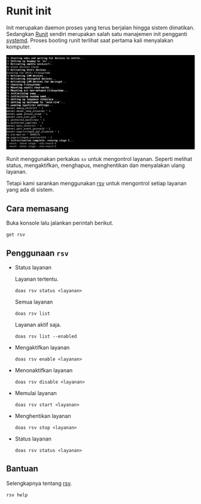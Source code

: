 # Runit init

Init merupakan daemon proses yang terus berjalan hingga sistem dimatikan. Sedangkan [Runit](http://smarden.org/runit/) sendiri merupakan salah satu manajemen init pengganti [systemd](https://systemd.io/). Proses booting runit terlihat saat pertama kali menyalakan komputer.

![Runit LangitKetujuh OS](../../media/image/runit-langitketujuh-id.webp)

Runit menggunakan perkakas `sv` untuk mengontrol layanan. Seperti melihat status, mengaktifkan, menghapus, menghentikan dan menyalakan ulang layanan.

Tetapi kami sarankan menggunakan [rsv] untuk mengontrol setiap layanan yang ada di sistem.

## Cara memasang

Buka konsole lalu jalankan perintah berikut.

```
get rsv
```

## Penggunaan `rsv`

- Status layanan

    Layanan tertentu.

    ```
    doas rsv status <layanan>
    ```

    Semua layanan
    ```
    doas rsv list
    ```

    Layanan aktif saja.

    ```
    doas rsv list --enabled
    ```

- Mengaktifkan layanan

    ```
    doas rsv enable <layanan>
    ```

- Menonaktifkan layanan

    ```
    doas rsv disable <layanan>
    ```

- Memulai layanan

    ```
    doas rsv start <layanan>
    ```

- Menghentikan layanan

    ```
    doas rsv stop <layanan>
    ```

- Status layanan

    ```
    doas rsv status <layanan>
    ```

## Bantuan

Selengkapnya tentang [rsv].

```
rsv help
```

[rsv]:https://github.com/JojiiOfficial/rsv
